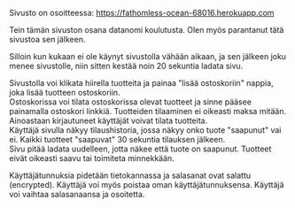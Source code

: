 Sivusto on osoitteessa:
https://fathomless-ocean-68016.herokuapp.com

Tein tämän sivuston osana datanomi koulutusta. Olen myös parantanut tätä sivustoa sen jälkeen.

Silloin kun kukaan ei ole käynyt sivustolla vähään aikaan, ja sen jälkeen joku menee sivustolle, niin sitten kestää noin 20 sekuntia ladata sivu.

Sivustolla voi klikata hiirella tuotteita ja painaa "lisää ostoskoriin" nappia, joka lisää tuotteen ostoskoriin.  
Ostoskorissa voi tilata ostoskorissa olevat tuotteet ja sinne pääsee painamalla ostoskori linkkiä. Tuotteiden tilaaminen ei oikeasti maksa mitään.  
Ainoastaan kirjautuneet käyttäjät voivat tilata tuotteita.  
Käyttäjä sivulla näkyy tilaushistoria, jossa näkyy onko tuote "saapunut" vai ei. Kaikki tuotteet "saapuvat" 30 sekuntia tilauksen jälkeen.  
Sivu pitää ladata uudelleen, jotta näkee että tuote on saapunut. Tuotteet eivät oikeasti saavu tai toimiteta minnekkään.

Käyttäjätunnuksia pidetään tietokannassa ja salasanat ovat salattu (encrypted).
Käyttäjä voi myös poistaa oman käyttäjätunnuksensa.
Käyttäjä voi vaihtaa salasanaansa ja osoitetta.
